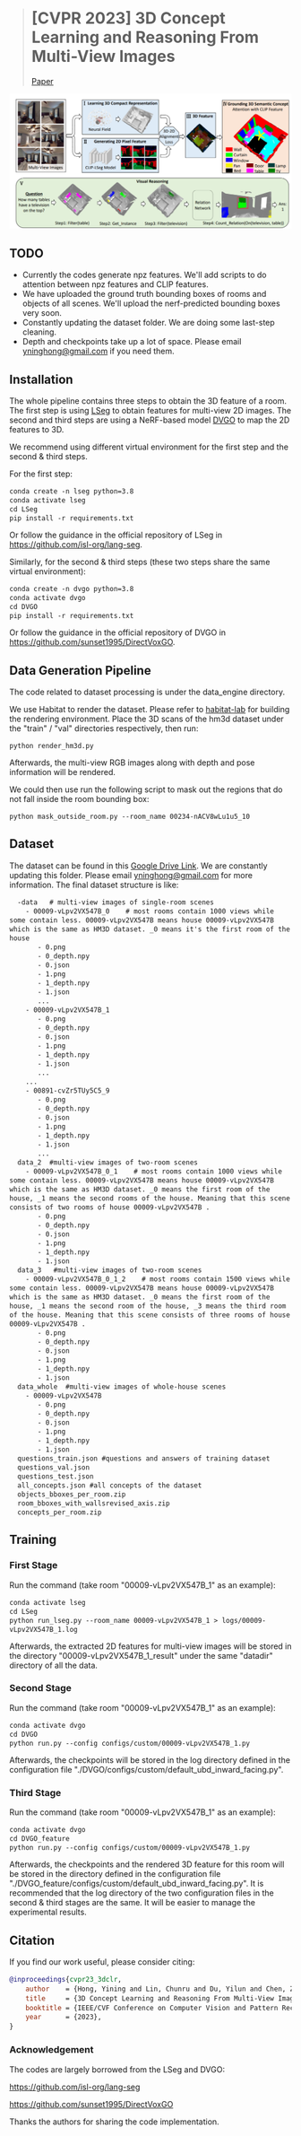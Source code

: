 > # [CVPR 2023] 3D Concept Learning and Reasoning From Multi-View Images <br>
> [Paper](https://arxiv.org/abs/2303.11327)

![Pipeline](figs/3dclr.png)

## TODO 
* Currently the codes generate npz features. We'll add scripts to do attention between npz features and CLIP features.
* We have uploaded the ground truth bounding boxes of rooms and objects of all scenes. We'll upload the nerf-predicted bounding boxes very soon.
* Constantly updating the dataset folder. We are doing some last-step cleaning.
* Depth and checkpoints take up a lot of space. Please email yninghong@gmail.com if you need them.

## Installation

The whole pipeline contains three steps to obtain the 3D feature of a room. The first 
step is using [LSeg](https://arxiv.org/abs/2201.03546) to obtain features for multi-view 2D images.
The second and third steps are using a NeRF-based model [DVGO](https://arxiv.org/abs/2111.11215) to map the 2D features to 3D.

We recommend using different virtual environment for the first step and the second & third steps. 

For the first step:

```
conda create -n lseg python=3.8
conda activate lseg
cd LSeg
pip install -r requirements.txt
```
Or follow the guidance in the official repository of LSeg in https://github.com/isl-org/lang-seg.


Similarly, for the second & third steps (these two steps share the same virtual environment):

```
conda create -n dvgo python=3.8
conda activate dvgo
cd DVGO
pip install -r requirements.txt
```
Or follow the guidance in the official repository of DVGO in https://github.com/sunset1995/DirectVoxGO.

## Data Generation Pipeline

The code related to dataset processing is under the data\_engine directory.

We use Habitat to render the dataset. Please refer to [habitat-lab](https://github.com/facebookresearch/habitat-lab) for building the rendering environment. Place the 3D scans of the hm3d dataset under the "train" / "val" directories respectively, then run:
```
python render_hm3d.py
```
Afterwards, the multi-view RGB images along with depth and pose information will be rendered. 


We could then use run the following script to mask out the regions that do not fall inside the room bounding box:
```
python mask_outside_room.py --room_name 00234-nACV8wLu1u5_10
```


## Dataset
The dataset can be found in this [Google Drive Link](https://drive.google.com/drive/folders/1sFUHGjsBYwtyqy8K2zsHBeFZIx4NluQN?usp=sharing). We are constantly updating this folder. Please email yninghong@gmail.com for more information.
The final dataset structure is like:
```
  -data   # multi-view images of single-room scenes
    - 00009-vLpv2VX547B_0    # most rooms contain 1000 views while some contain less. 00009-vLpv2VX547B means house 00009-vLpv2VX547B which is the same as HM3D dataset. _0 means it's the first room of the house
       - 0.png
       - 0_depth.npy
       - 0.json
       - 1.png
       - 1_depth.npy
       - 1.json
       ...
    - 00009-vLpv2VX547B_1
       - 0.png
       - 0_depth.npy
       - 0.json
       - 1.png
       - 1_depth.npy
       - 1.json
       ...
    ... 
    - 00891-cvZr5TUy5C5_9
       - 0.png
       - 0_depth.npy
       - 0.json
       - 1.png
       - 1_depth.npy
       - 1.json
       ...
  data_2  #multi-view images of two-room scenes
    - 00009-vLpv2VX547B_0_1    # most rooms contain 1000 views while some contain less. 00009-vLpv2VX547B means house 00009-vLpv2VX547B which is the same as HM3D dataset. _0 means the first room of the house, _1 means the second rooms of the house. Meaning that this scene consists of two rooms of house 00009-vLpv2VX547B .
       - 0.png
       - 0_depth.npy
       - 0.json
       - 1.png
       - 1_depth.npy
       - 1.json
  data_3   #multi-view images of two-room scenes
    - 00009-vLpv2VX547B_0_1_2    # most rooms contain 1500 views while some contain less. 00009-vLpv2VX547B means house 00009-vLpv2VX547B which is the same as HM3D dataset. _0 means the first room of the house, _1 means the second room of the house, _3 means the third room of the house. Meaning that this scene consists of three rooms of house 00009-vLpv2VX547B .
       - 0.png
       - 0_depth.npy
       - 0.json
       - 1.png
       - 1_depth.npy
       - 1.json
  data_whole  #multi-view images of whole-house scenes
    - 00009-vLpv2VX547B
       - 0.png
       - 0_depth.npy
       - 0.json
       - 1.png
       - 1_depth.npy
       - 1.json
  questions_train.json #questions and answers of training dataset
  questions_val.json
  questions_test.json
  all_concepts.json #all concepts of the dataset
  objects_bboxes_per_room.zip
  room_bboxes_with_wallsrevised_axis.zip
  concepts_per_room.zip 
```


## Training

### First Stage

Run the command (take room "00009-vLpv2VX547B_1" as an example):

```
conda activate lseg
cd LSeg
python run_lseg.py --room_name 00009-vLpv2VX547B_1 > logs/00009-vLpv2VX547B_1.log
```

Afterwards, the extracted 2D features for multi-view images will be stored in the directory "00009-vLpv2VX547B_1_result"
under the same "datadir" directory of all the data.

### Second Stage

Run the command (take room "00009-vLpv2VX547B_1" as an example):

```
conda activate dvgo
cd DVGO
python run.py --config configs/custom/00009-vLpv2VX547B_1.py
```

Afterwards, the checkpoints will be stored in the log directory defined in the configuration file "./DVGO/configs/custom/default_ubd_inward_facing.py".

### Third Stage

Run the command (take room "00009-vLpv2VX547B_1" as an example):

```
conda activate dvgo
cd DVGO_feature
python run.py --config configs/custom/00009-vLpv2VX547B_1.py
```

Afterwards, the checkpoints and the rendered 3D feature for this room will be stored in the directory defined in the configuration file "./DVGO_feature/configs/custom/default_ubd_inward_facing.py".
It is recommended that the log directory of the two configuration files in the second & third stages are the same. It will be easier to manage the experimental results.


## Citation
If you find our work useful, please consider citing:
```BibTeX
@inproceedings{cvpr23_3dclr,
    author    = {Hong, Yining and Lin, Chunru and Du, Yilun and Chen, Zhenfang and Tenenbaum, Joshua B. and Gan, Chuang},
    title     = {3D Concept Learning and Reasoning From Multi-View Images},
    booktitle = {IEEE/CVF Conference on Computer Vision and Pattern Recognition (CVPR)},
    year      = {2023},
}
```

### Acknowledgement
The codes are largely borrowed from the LSeg and DVGO:

https://github.com/isl-org/lang-seg

https://github.com/sunset1995/DirectVoxGO

Thanks the authors for sharing the code implementation.
